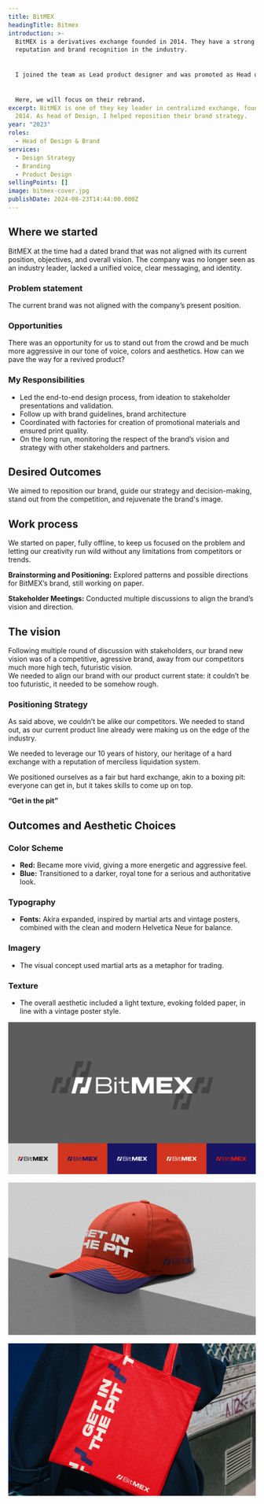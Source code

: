 ```yaml
---
title: BitMEX
headingTitle: Bitmex
introduction: >-
  BitMEX is a derivatives exchange founded in 2014. They have a strong
  reputation and brand recognition in the industry.


  I joined the team as Lead product designer and was promoted as Head of Design and Brand, and worked on their full product suite.


  Here, we will focus on their rebrand.
excerpt: BitMEX is one of they key leader in centralized exchange, founded in
  2014. As head of Design, I helped reposition their brand strategy.
year: "2023"
roles:
  - Head of Design & Brand
services:
  - Design Strategy
  - Branding
  - Product Design
sellingPoints: []
image: bitmex-cover.jpg
publishDate: 2024-08-23T14:44:00.000Z
---
```

## Where we started

BitMEX at the time had a dated brand that was not aligned with its current position, objectives, and overall vision. The company was no longer seen as an industry leader, lacked a unified voice, clear messaging, and identity.

### Problem statement

The current brand was not aligned with the company’s present position.

### Opportunities

There was an opportunity for us to stand out from the crowd and be much more aggressive in our tone of voice, colors and aesthetics. How can we pave the way for a revived product?

### My Responsibilities

* Led the end-to-end design process, from ideation to stakeholder presentations and validation.
* Follow up with brand guidelines, brand architecture
* Coordinated with factories for creation of promotional materials and ensured print quality.
* On the long run, monitoring the respect of the brand’s vision and strategy with other stakeholders and partners.

## Desired Outcomes

We aimed to reposition our brand, guide our strategy and decision-making, stand out from the competition, and rejuvenate the brand's image.

## Work process

We started on paper, fully offline, to keep us focused on the problem and letting our creativity run wild without any limitations from competitors or trends.

**Brainstorming and Positioning:** Explored patterns and possible directions for BitMEX’s brand, still working on paper.

**Stakeholder Meetings:** Conducted multiple discussions to align the brand’s vision and direction.

## The vision

Following multiple round of discussion with stakeholders, our brand new vision was of a competitive, agressive brand, away from our competitors much more high tech, futuristic vision.\
We needed to align our brand with our product current state: it couldn’t be too futuristic, it needed to be somehow rough.

### Positioning Strategy

As said above, we couldn’t be alike our competitors. We needed to stand out, as our current product line already were making us on the edge of the industry.

We needed to leverage our 10 years of history, our heritage of a hard exchange with a reputation of merciless liquidation system.

We positioned ourselves as a fair but hard exchange, akin to a boxing pit: everyone can get in, but it takes skills to come up on top.

**“Get in the pit”**

## Outcomes and Aesthetic Choices

### Color Scheme

* **Red:** Became more vivid, giving a more energetic and aggressive feel.
* **Blue:** Transitioned to a darker, royal tone for a serious and authoritative look.

### Typography

* **Fonts:** Akira expanded, inspired by martial arts and vintage posters, combined with the clean and modern Helvetica Neue for balance.

### Imagery

* The visual concept used martial arts as a metaphor for trading.

### Texture

* The overall aesthetic included a light texture, evoking folded paper, in line with a vintage poster style.

![](01-1-.jpg)

![](02-1-.jpg)

![](bitmex-preview.jpg)
